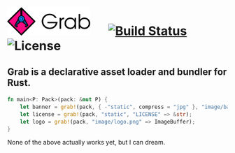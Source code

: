# <img src="/media/logo+name.svg" height="64"> &emsp; [![Build Status]][travis] ![License]

[Build Status]: https://img.shields.io/travis/flight-rs/bag/master.svg?style=flat-square
[travis]: https://travis-ci.org/flight-rs/bag
[License]: https://img.shields.io/github/license/flight-rs/bag.svg?style=flat-square

**Grab is a declarative asset loader and bundler for Rust.**
---

```rust
fn main<P: Pack>(pack: &mut P) {
    let banner = grab!(pack, { -"static", compress = "jpg" }, "image/banner.png" => ImageBuffer);
    let license = grab!(pack, "static", "LICENSE" => &str);
    let logo = grab!(pack, "image/logo.png" => ImageBuffer);
}
```

None of the above actually works yet, but I can dream.

